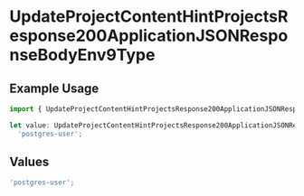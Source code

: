 # UpdateProjectContentHintProjectsResponse200ApplicationJSONResponseBodyEnv9Type

## Example Usage

```typescript
import { UpdateProjectContentHintProjectsResponse200ApplicationJSONResponseBodyEnv9Type } from '@vercel/client/models/operations';

let value: UpdateProjectContentHintProjectsResponse200ApplicationJSONResponseBodyEnv9Type =
  'postgres-user';
```

## Values

```typescript
'postgres-user';
```

